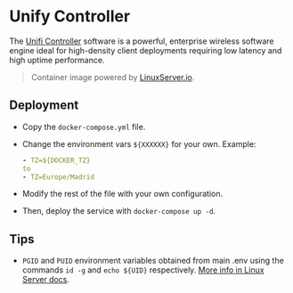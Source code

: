 # Unify Controller

The [Unifi Controller](https://www.ubnt.com/enterprise/#unifi) software is a powerful, enterprise wireless software engine ideal for high-density client deployments requiring low latency and high uptime performance.

> Container image powered by [LinuxServer.io](https://www.linuxserver.io/).

## Deployment

- Copy the `docker-compose.yml` file.

- Change the environment vars `${XXXXXX}` for your own. Example:

  ```yaml
  - TZ=${DOCKER_TZ}
  to
  - TZ=Europe/Madrid
  ```

- Modify the rest of the file with your own configuration.

- Then, deploy the service with `docker-compose up -d`.

## Tips

- `PGID` and `PUID` environment variables obtained from main .env using the commands `id -g` and `echo ${UID}` respectively. [More info in Linux Server docs](https://docs.linuxserver.io/images/docker-unifi-controller#user-group-identifiers).
